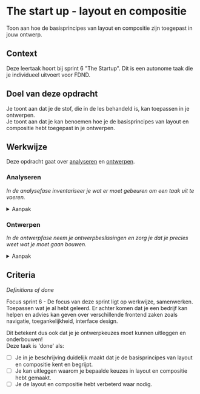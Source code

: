 # The start up - layout en compositie

Toon aan hoe de basisprincipes van layout en compositie zijn toegepast in jouw ontwerp.  

## Context


Deze leertaak hoort bij sprint 6 "The Startup". Dit is een autonome taak die je individueel uitvoert voor FDND.


## Doel van deze opdracht

Je toont aan dat je de stof, die in de les behandeld is, kan toepassen in je ontwerpen.  
Je toont aan dat je kan benoemen hoe je de basisprincipes van layout en compositie hebt toegepast in je ontwerpen.


## Werkwijze


Deze opdracht gaat over [analyseren](#analyseren) en [ontwerpen](#ontwerpen).

### Analyseren
*In de analysefase inventariseer je wat er moet gebeuren om een taak uit te voeren.*

<details>
<summary>Aanpak</summary>

1. Bekijk de ontwerpen die je deze sprint gemaakt hebt.
2. Maak screenshots en plaats ze in de Readme.
3. Beschrijf in de Readme welke keuzes je gemaakt hebt in je layout en compositie, denk aan:  
  
Visuele hierarchie.  
Welke basisprincipes van visuele hiërarchie zijn toegepast in de vormgeving? 
-Contrast. 
-Herhaling (Repetition). 
-Uitlijning (Alignment). 
-Nabijheid (Proximity).  

Compositie.  
Welke theorie, regels en (basis)principes van compositie zijn terug te zien in het ontwerp?  
-Symmetrie
-A-symmetrie. 
-Radiaal.  
-Gulden snede.  
-Rule of thirds. 

Grid.  
Heb je een grid gebruikt en hoe?  
Maakt het gebruikte gridsysteem de vormgeving helder en duidelijk en biedt
het structuur?  


#### Materiaal analysefase

- [Beginning Graphic Design: Layout en compositie](https://www.youtube.com/watch?v=a5KYlHNKQB8)
- [Graphic Design Foundations: Layout and Composition, LinkedIn Learning cursus](https://www.linkedin.com/learning/graphic-design-foundations-layout-and-composition/introducing-the-foundations-of-layout-and-composition?autoAdvance=true&autoSkip=false&autoplay=true&resume=true&u=2132228)
- [Layout and Composition: Grids, LinkedIn Learning cursus](https://www.linkedin.com/learning/layout-and-composition-grids/website-grids?autoAdvance=true&autoSkip=false&autoplay=true&resume=true&u=2132228)

</details>

### Ontwerpen
*In de ontwerpfase neem je ontwerpbeslissingen en zorg je dat je precies weet wat je moet gaan bouwen.*

<details>
<summary>Aanpak</summary>

1. Als je, aan de hand van jouw eigen analyse, ruimte ziet voor verbetering, maak dan een nieuw ontwerp en plaats ook daar een screenshot van in de Readme.
2. Beschrijf wat je anders hebt gedaan en waarom.


#### Materiaal ontwerpfase. 

- [Beginning Graphic Design: Layout en compositie](https://www.youtube.com/watch?v=a5KYlHNKQB8)
- [Graphic Design Foundations: Layout and Composition, LinkedIn Learning cursus](https://www.linkedin.com/learning/graphic-design-foundations-layout-and-composition/introducing-the-foundations-of-layout-and-composition?autoAdvance=true&autoSkip=false&autoplay=true&resume=true&u=2132228)
- [Layout and Composition: Grids, LinkedIn Learning cursus](https://www.linkedin.com/learning/layout-and-composition-grids/website-grids?autoAdvance=true&autoSkip=false&autoplay=true&resume=true&u=2132228)

</details>


## Criteria
*Definitions of done*

Focus sprint 6 - De focus van deze sprint ligt op werkwijze, samenwerken. Toepassen wat je al hebt geleerd. Er achter komen dat je een bedrijf kan helpen en advies kan geven over verschillende frontend zaken zoals navigatie, toegankelijkheid, interface design.

Dit betekent dus ook dat je je ontwerpkeuzes moet kunnen uitleggen en onderbouwen!  
Deze taak is 'done' als:

- [ ] Je in je beschrijving duidelijk maakt dat je de basisprincipes van layout en compositie kent en begrijpt.
- [ ] Je kan uitleggen waarom je bepaalde keuzes in layout en compositie hebt gemaakt.
- [ ] Je de layout en compositie hebt verbeterd waar nodig.
